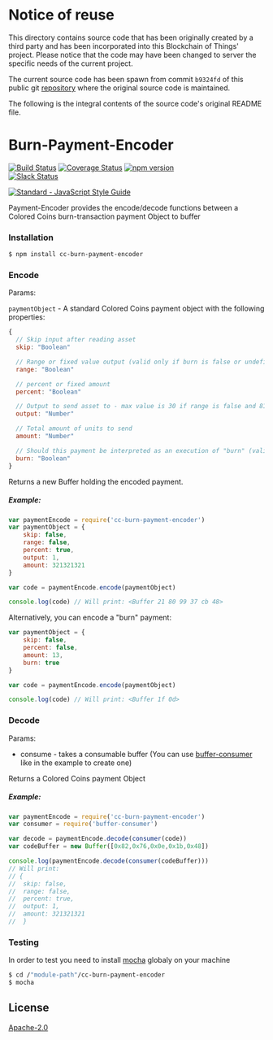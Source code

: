 # Notice of reuse

This directory contains source code that has been originally created by a third party and has been incorporated into
this Blockchain of Things' project. Please notice that the code may have been changed to server the specific needs of
the current project.

The current source code has been spawn from commit `b9324fd` of this public git [repository](https://github.com/Colored-Coins/Burn-Payment-Encoder.git)
where the original source code is maintained.

The following is the integral contents of the source code's original README file.

# Burn-Payment-Encoder
[![Build Status](https://travis-ci.org/Colored-Coins/Burn-Payment-Encoder.svg?branch=master)](https://travis-ci.org/Colored-Coins/Burn-Payment-Encoder) 
[![Coverage Status](https://coveralls.io/repos/github/Colored-Coins/Burn-Payment-Encoder/badge.svg?branch=master)](https://coveralls.io/github/Colored-Coins/Burn-Payment-Encoder?branch=master)
[![npm version](https://badge.fury.io/js/cc-burn-payment-encoder.svg)](http://badge.fury.io/js/cc-burn-payment-encoder)  
[![Slack Status](http://slack.coloredcoins.org/badge.svg)](http://slack.coloredcoins.org)

[![Standard - JavaScript Style Guide](https://cdn.rawgit.com/feross/standard/master/badge.svg)](https://github.com/feross/standard)

Payment-Encoder provides the encode/decode functions between a Colored Coins burn-transaction payment Object to buffer

### Installation

```sh
$ npm install cc-burn-payment-encoder
```


### Encode

Params:

`paymentObject` - A standard Colored Coins payment object with the following properties:

```js
{
  // Skip input after reading asset
  skip: "Boolean"

  // Range or fixed value output (valid only if burn is false or undefined)
  range: "Boolean"

  // percent or fixed amount
  percent: "Boolean"

  // Output to send asset to - max value is 30 if range is false and 8191 if true (valid only if burn is false or undefined)
  output: "Number"

  // Total amount of units to send
  amount: "Number"

  // Should this payment be interpreted as an execution of "burn" (valid only if output value and range are undefined)
  burn: "Boolean"
}

```

Returns a new Buffer holding the encoded payment.

##### Example:

```js
var paymentEncode = require('cc-burn-payment-encoder')
var paymentObject = {
    skip: false,
    range: false,
    percent: true,
    output: 1,
    amount: 321321321
}

var code = paymentEncode.encode(paymentObject)

console.log(code) // Will print: <Buffer 21 80 99 37 cb 48>
```
Alternatively, you can encode a "burn" payment:
```js
var paymentObject = {
    skip: false,
    percent: false,
    amount: 13,
    burn: true
}

var code = paymentEncode.encode(paymentObject)

console.log(code) // Will print: <Buffer 1f 0d>
```

### Decode

Params:

- consume - takes a consumable buffer (You can use [buffer-consumer] like in the example to create one)

Returns a Colored Coins payment Object

##### Example:

```js
var paymentEncode = require('cc-burn-payment-encoder')
var consumer = require('buffer-consumer')

var decode = paymentEncode.decode(consumer(code))
var codeBuffer = new Buffer([0x82,0x76,0x0e,0x1b,0x48])

console.log(paymentEncode.decode(consumer(codeBuffer)))
// Will print:
// {
//  skip: false,
//  range: false,
//  percent: true,
//  output: 1,
//  amount: 321321321
//  }
```

### Testing

In order to test you need to install [mocha] globaly on your machine

```sh
$ cd /"module-path"/cc-burn-payment-encoder
$ mocha
```


License
----

[Apache-2.0](http://www.apache.org/licenses/LICENSE-2.0)


[mocha]:https://www.npmjs.com/package/mocha
[buffer-consumer]:https://www.npmjs.com/package/buffer-consumer
